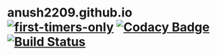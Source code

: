 # anush2209.github.io [![first-timers-only](https://img.shields.io/badge/first--timers--only-friendly-blue.svg?style=flat-square)](https://www.firsttimersonly.com/) [![Codacy Badge](https://app.codacy.com/project/badge/Grade/daea3105817a46e7af5a28600c1cb6cf)](https://www.codacy.com/gh/anush2209/anush2209.github.io/dashboard?utm_source=github.com&amp;utm_medium=referral&amp;utm_content=anush2209/anush2209.github.io&amp;utm_campaign=Badge_Grade) [![Build Status](https://travis-ci.org/anush2209/anush2209.github.io.svg?branch=master)](https://travis-ci.org/anush2209/anush2209.github.io)

